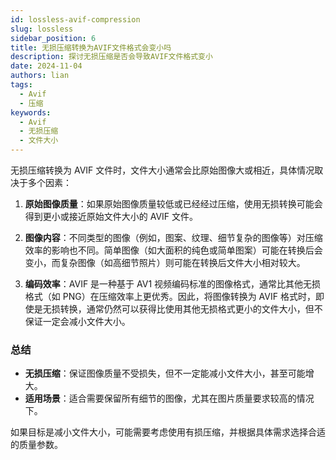 ```yaml
---
id: lossless-avif-compression
slug: lossless
sidebar_position: 6 
title: 无损压缩转换为AVIF文件格式会变小吗
description: 探讨无损压缩是否会导致AVIF文件格式变小
date: 2024-11-04
authors: lian
tags: 
  - Avif
  - 压缩
keywords: 
  - Avif
  - 无损压缩
  - 文件大小
---
```



无损压缩转换为 AVIF 文件时，文件大小通常会比原始图像大或相近，具体情况取决于多个因素：

1. **原始图像质量**：如果原始图像质量较低或已经经过压缩，使用无损转换可能会得到更小或接近原始文件大小的 AVIF 文件。
  
2. **图像内容**：不同类型的图像（例如，图案、纹理、细节复杂的图像等）对压缩效率的影响也不同。简单图像（如大面积的纯色或简单图案）可能在转换后会变小，而复杂图像（如高细节照片）则可能在转换后文件大小相对较大。

3. **编码效率**：AVIF 是一种基于 AV1 视频编码标准的图像格式，通常比其他无损格式（如 PNG）在压缩效率上更优秀。因此，将图像转换为 AVIF 格式时，即使是无损转换，通常仍然可以获得比使用其他无损格式更小的文件大小，但不保证一定会减小文件大小。

### 总结
- **无损压缩**：保证图像质量不受损失，但不一定能减小文件大小，甚至可能增大。
- **适用场景**：适合需要保留所有细节的图像，尤其在图片质量要求较高的情况下。

如果目标是减小文件大小，可能需要考虑使用有损压缩，并根据具体需求选择合适的质量参数。